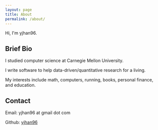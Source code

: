 ```yaml
---
layout: page
title: About
permalink: /about/
---
```


Hi, I'm yjhan96.

## Brief Bio

I studied computer science at Carnegie Mellon University.

I write software to help data-driven/quantitative research for a living.

My interests include math, computers, running, books, personal finance, and
education.

## Contact

Email: yjhan96 at gmail dot com

Github: [yjhan96](https://github.com/yjhan96)
